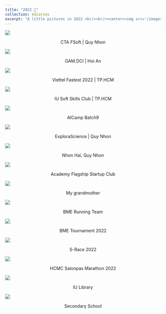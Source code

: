 ```yaml
---
title: "2022 🚀"
collection: kdiaries
excerpt: "A little pictures in 2022 <br/><br/><center><img src='/images/2022.jpg' width='70%'></center>"
---
```


<img src="/images/2022/cta2022.jpg">
<p style="text-align: center;">CTA FSoft | Quy Nhon</p>

<img src="/images/2022/gamdci2022.jpg">
<p style="text-align: center;">GAM.DCI | Hoi An </p>

<img src="/images/2022/viettelfastest2022.jpg">
<p style="text-align: center;">Viettel Fastest 2022 | TP.HCM </p>

<img src="/images/2022/ssc2022.jpg">
<p style="text-align: center;">IU Soft Skills Club | TP.HCM </p>

<img src="/images/2022/aicampbatch9.jpg">
<p style="text-align: center;">AICamp Batch9</p>

<img src="/images/2022/mother.jpg">
<p style="text-align: center;">ExploraScience | Quy Nhon</p>

<img src="/images/2022/nhonhai.jpg">
<p style="text-align: center;">Nhon Hai, Quy Nhon</p>

<img src="/images/2022/acaflagshipquynhon.jpg">
<p style="text-align: center;">Academy Flagship Startup Club</p>

<img src="/images/2022/ngoai2022.jpg">
<p style="text-align: center;">My grandmother</p>

<img src="/images/2022/bmerunning.jpg">
<p style="text-align: center;">BME Running Team</p>

<img src="/images/2022/bmesport2022.jpg">
<p style="text-align: center;">BME Tournament 2022</p>

<img src="/images/2022/srace2022.jpg">
<p style="text-align: center;">S-Race 2022</p>

<img src="/images/2022/hcmcmarathon2022.jpg">
<p style="text-align: center;">HCMC Salonpas Marathon 2022</p>

<img src="/images/2022/thuvienIU.jpg">
<p style="text-align: center;">IU Library</p>

<img src="/images/2022/9a2022.jpg">
<p style="text-align: center;">Secondary School</p>